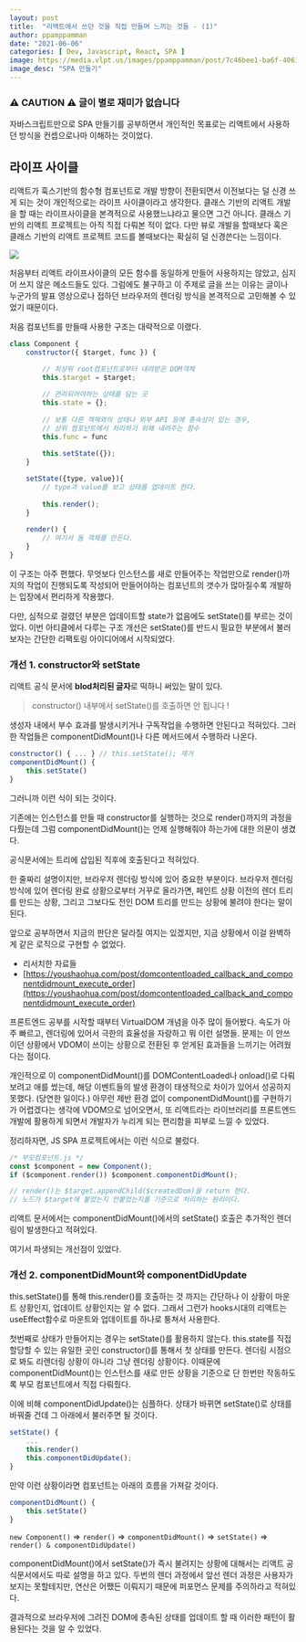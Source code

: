```yaml
---
layout: post
title:  "리액트에서 쓰던 것을 직접 만들며 느끼는 것들 - (1)"
author: ppamppamman
date: "2021-06-06"
categories: [ Dev, Javascript, React, SPA ]
image: https://media.vlpt.us/images/ppamppamman/post/7c46bee1-ba6f-4061-9977-bf60c421a699/thumbnail-js-react.png
image_desc: "SPA 만들기" 
---
```


### ⚠️ CAUTION ⚠️ 글이 별로 재미가 없습니다

자바스크립트만으로 SPA 만들기를 공부하면서 개인적인 목표로는 리액트에서 사용하던 방식을 컨셉으로나마 이해하는 것이었다.

## 라이프 사이클

리액트가 훅스기반의 함수형 컴포넌트로 개발 방향이 전환되면서 이전보다는 덜 신경 쓰게 되는 것이 개인적으로는 라이프 사이클이라고 생각한다. 클래스 기반의 리액트 개발을 할 때는 라이프사이클을 본격적으로 사용했느냐라고 물으면 그건 아니다. 클래스 기반의 리액트 프로젝트는 아직 직접 다뤄본 적이 없다. 다만 뷰로 개발을 할때보다 혹은 클래스 기반의 리액트 프로젝트 코드를 볼때보다는 확실히 덜 신경쓴다는 느낌이다.

![](https://images.velog.io/images/ppamppamman/post/2ce44702-533e-472f-aa0c-459023da3260/image.png)

처음부터 리액트 라이프사이클의 모든 함수를 동일하게 만들어 사용하지는 않았고, 심지어 쓰지 않은 메소드들도 있다. 그럼에도 불구하고 이 주제로 글을 쓰는 이유는 글이나 누군가의 발표 영상으로나 접하던 브라우저의 렌더링 방식을 본격적으로 고민해볼 수 있었기 때문이다.

처음 컴포넌트를 만들때 사용한 구조는 대략적으로 이랬다.

```jsx
class Component {
	constructor({ $target, func }) {

		// 최상위 root컴포넌트로부터 내려받은 DOM객체
		this.$target = $target;
		
		// 관리되어야하는 상태를 담는 곳
		this.state = {};
		
		// 보통 다른 객체와의 상태나 외부 API 등에 종속성이 있는 경우,
		// 상위 컴포넌트에서 처리하기 위해 내려주는 함수
		this.func = func
		
		this.setState({});
	}

	setState({type, value}){
		// type과 value를 보고 상태를 업데이트 한다.
		
		this.render();
	}
	
	render() {
		// 여기서 돔 객체를 만든다.
	}
}
```

이 구조는 아주 편했다. 무엇보다 인스턴스를 새로 만들어주는 작업만으로 render()까지의 작업이 진행되도록 작성되어 만들어야하는 컴포넌트의 갯수가 많아질수록 개발하는 입장에서 편리하게 작용했다.

다만, 심적으로 걸렸던 부분은 업데이트할 state가 없음에도 setState()를 부르는 것이었다. 이번 아티클에서 다루는 구조 개선은 setState()를 반드시 필요한 부분에서 불러보자는 간단한 리팩토링 아이디어에서 시작되었다.

### 개선 1. constructor와 setState

리액트 공식 문서에 **blod처리된 글자**로 떡하니 써있는 말이 있다.

> constructor() 내부에서 setState()를 호출하면 안 됩니다 !

생성자 내에서 부수 효과를 발생시키거나 구독작업을 수행하면 안된다고 적혀있다. 그러한 작업들은 componentDidMount()나 다른 메서드에서 수행하라 나온다.

```jsx
constructor() { ... } // this.setState(); 제거
componentDidMount() {
	this.setState()
}
```

그러니까 이런 식이 되는 것이다.

기존에는 인스턴스를 만들 때 constructor를 실행하는 것으로 render()까지의 과정을 다뤘는데 그럼 componentDidMount()는 언제 실행해줘야 하는가에 대한 의문이 생겼다.

공식문서에는 트리에 삽입된 직후에 호출된다고 적혀있다. 

한 줄짜리 설명이지만, 브라우저 렌더링 방식에 있어 중요한 부분이다. 브라우저 렌더링 방식에 있어 렌더링 완료 상황으로부터 거꾸로 올라가면, 페인트 상황 이전의 렌더 트리를 만드는 상황, 그리고 그보다도 전인 DOM 트리를 만드는 상황에 불려야 한다는 말이 된다.

앞으로 공부하면서 지금의 판단은 달라질 여지는 있겠지만, 지금 상황에서 이걸 완벽하게 같은 로직으로 구현할 수 없었다.

- 리서치한 자료들
- [https://youshaohua.com/post/domcontentloaded_callback_and_componentdidmount_execute_order](https://youshaohua.com/post/domcontentloaded_callback_and_componentdidmount_execute_order)

프론트엔드 공부를 시작할 때부터 VirtualDOM 개념을 아주 많이 들어봤다. 속도가 아주 빠르고, 렌더링에 있어서 극한의 효율성을 자랑하고 뭐 이런 설명들. 문제는 이 안쓰이던 상황에서 VDOM이 쓰이는 상황으로 전환된 후 얻게된 효과들을 느끼기는 어려웠다는 점이다.

개인적으로 이 componentDidMount()를 DOMContentLoaded나 onload()로 다뤄보려고 애를 썼는데, 해당 이벤트들의 발생 환경이 태생적으로 차이가 있어서 성공하지 못했다. (당연한 일이다.) 아무런 제반 환경 없이 componentDidMount()를 구현하기가 어렵겠다는 생각에 VDOM으로 넘어오면서, 또 리액트라는 라이브러리를 프론트엔드 개발에 활용하게 되면서 개발자가 누리게 되는 편리함을 피부로 느낄 수 있었다.

정리하자면, JS SPA 프로젝트에서는 이런 식으로 불렀다.

```jsx
/* 부모컴포넌트.js */
const $component = new Component();
if ($component.render()) $component.componentDidMount();

// render()는 $target.appendChild($createdDom)을 return 한다.
// 노드가 $target에 붙었는지 안붙었는지를 기준으로 처리하는 원리이다.

```

리액트 문서에서는 componentDidMount()에서의 setState() 호출은 추가적인 렌더링이 발생한다고 적혀있다. 

여기서 파생되는 개선점이 있었다.

### 개선 2. componentDidMount와 componentDidUpdate

this.setState()를 통해 this.render()를 호출하는 것 까지는 간단하나 이 상황이 마운트 상황인지, 업데이트 상황인지는 알 수 없다. 그래서 그런가 hooks시대의 리액트는 useEffect함수로 마운트와 업데이트를 하나로 퉁쳐서 사용한다.

첫번째로 상태가 만들어지는 경우는 setState()를 활용하지 않는다. this.state를 직접할당할 수 있는 유일한 곳인 constructor()를 통해서 첫 상태를 만든다. 렌더링 시점으로 봐도 리렌더링 상황이 아니라 그냥 렌더링 상황이다. 이때문에 componentDidMount()는 인스턴스를 새로 만든 상황을 기준으로 단 한번만 작동하도록 부모 컴포넌트에서 직접 다뤄줬다.

이에 비해 componentDidUpdate()는 심플하다. 상태가 바뀌면 setState()로 상태를 바꿔줄 건데 그 아래에서 불러주면 될 것이다.

```jsx
setState() {
	...
	this.render()
	this.componentDidUpdate();
} 
```

만약 이런 상황이라면 컴포넌트는 아래의 흐름을 가져갈 것이다.

```jsx
componentDidMount() {
	this.setState()
}
```

```new Component()``` ⇒ ```render()``` ⇒ ```componentDidMount()``` ⇒ ```setState()``` ⇒ ```render() & componentDidUpdate()```

componentDidMount()에서 setState()가 즉시 불려지는 상황에 대해서는 리액트 공식문서에서도 따로 설명을 하고 있다. 두번의 렌더 과정에서 앞선 렌더 과정은 사용자가 보지는 못할테지만, 연산은 어쨌든 이뤄지기 때문에 퍼포먼스 문제를 주의하라고 적혀있다.

결과적으로 브라우저에 그려진 DOM에 종속된 상태를 업데이트 할 때 이러한 패턴이 활용된다는 것을 알 수 있었다.